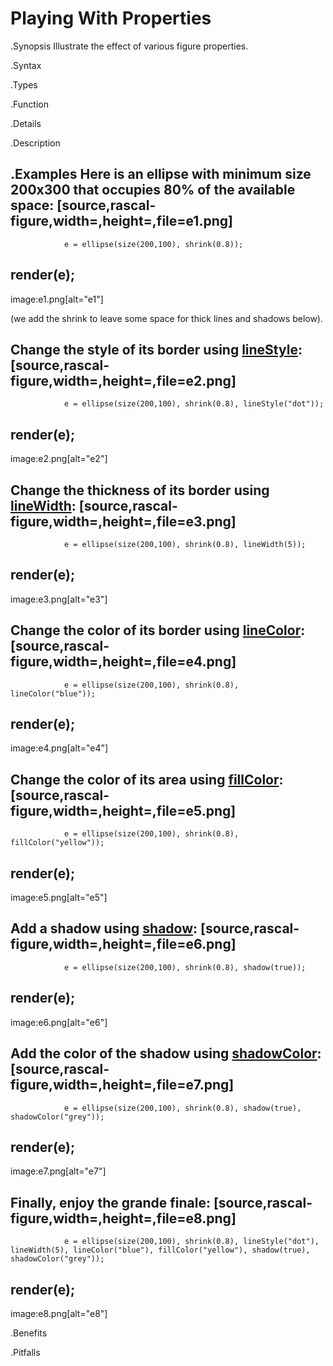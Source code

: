 # Playing With Properties

.Synopsis
Illustrate the effect of various figure properties.

.Syntax

.Types

.Function

.Details

.Description

.Examples
Here is an ellipse with minimum size 200x300 that occupies 80% of the available space:
[source,rascal-figure,width=,height=,file=e1.png]
----
                e = ellipse(size(200,100), shrink(0.8));
render(e);
----

image:e1.png[alt="e1"]

(we add the shrink to leave some space for thick lines and shadows below).

Change the style of its border using [lineStyle]((Libraries:Properties-lineStyle)):
[source,rascal-figure,width=,height=,file=e2.png]
----
                e = ellipse(size(200,100), shrink(0.8), lineStyle("dot"));
render(e);
----

image:e2.png[alt="e2"]


Change the thickness of its border using [lineWidth]((Libraries:Properties-lineWidth)):
[source,rascal-figure,width=,height=,file=e3.png]
----
                e = ellipse(size(200,100), shrink(0.8), lineWidth(5));
render(e);
----

image:e3.png[alt="e3"]


Change the color of its border using [lineColor]((Libraries:Properties-lineColor)):
[source,rascal-figure,width=,height=,file=e4.png]
----
                e = ellipse(size(200,100), shrink(0.8), lineColor("blue"));
render(e);
----

image:e4.png[alt="e4"]


Change the color of its area using [fillColor]((Libraries:Properties-fillColor)):
[source,rascal-figure,width=,height=,file=e5.png]
----
                e = ellipse(size(200,100), shrink(0.8), fillColor("yellow"));
render(e);
----

image:e5.png[alt="e5"]


Add a shadow using [shadow]((Libraries:Properties-shadow)):
[source,rascal-figure,width=,height=,file=e6.png]
----
                e = ellipse(size(200,100), shrink(0.8), shadow(true));
render(e);
----

image:e6.png[alt="e6"]


Add the color of the shadow using [shadowColor]((Libraries:Properties-shadowColor)):
[source,rascal-figure,width=,height=,file=e7.png]
----
                e = ellipse(size(200,100), shrink(0.8), shadow(true), shadowColor("grey"));
render(e);
----

image:e7.png[alt="e7"]


Finally, enjoy the grande finale:
[source,rascal-figure,width=,height=,file=e8.png]
----
                e = ellipse(size(200,100), shrink(0.8), lineStyle("dot"), lineWidth(5), lineColor("blue"), fillColor("yellow"), shadow(true), shadowColor("grey"));
render(e);
----

image:e8.png[alt="e8"]




.Benefits

.Pitfalls

